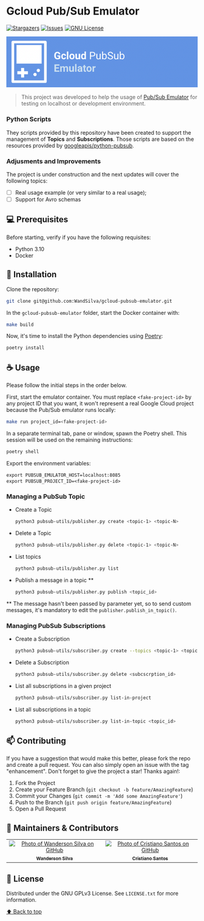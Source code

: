 
# Gcloud Pub/Sub Emulator

<!-- PROJECT SHIELDS -->
[![Stargazers][stars-shield]][stars-url]
[![Issues][issues-shield]][issues-url]
[![GNU License][license-shield]][license-url]

<div align="center">

[![Cover][cover]][repo]

</div>

> This project was developed to help the usage of [Pub/Sub Emulator](https://cloud.google.com/pubsub/docs/emulator) for testing on localhost or development environment.

### Python Scripts

They scripts provided by this repository have been created to support the management of **Topics** and **Subscriptions**. Those scripts are based on the resources provided by [googleapis/python-pubsub](https://github.com/googleapis/python-pubsub).

### Adjusments and Improvements

The project is under construction and the next updates will cover the following topics:

- [ ] Real usage example (or very similar to a real usage);
- [ ] Support for Avro schemas

## 💻 Prerequisites

Before starting, verify if you have the following requisites:

* Python 3.10
* Docker

## 🚀 Installation

Clone the repository:
```bash
git clone git@github.com:WandSilva/gcloud-pubsub-emulator.git
```

In the `gcloud-pubsub-emulator` folder, start the Docker container with:
```bash
make build
```

Now, it's time to install the Python dependencies using [Poetry](https://python-poetry.org/):
```bash
poetry install
```

## ☕ Usage

Please follow the initial steps in the order below.

First, start the emulator container. You must replace `<fake-project-id>` by any project ID that you want, it won't represent a real Google Cloud project because the Pub/Sub emulator runs locally:

```bash
make run project_id=<fake-project-id>
```

In a separate terminal tab, pane or window, spawn the Poetry shell. This session will be used on the remaining instructions:
```bash
poetry shell
```

Export the environment variables:
```
export PUBSUB_EMULATOR_HOST=localhost:8085
export PUBSUB_PROJECT_ID=<fake-project-id>
```

### Managing a PubSub Topic

* Create a Topic
  ```sh
  python3 pubsub-utils/publisher.py create <topic-1> <topic-N>
  ```
* Delete a Topic
  ```sh
  python3 pubsub-utils/publisher.py delete <topic-1> <topic-N>
  ```
* List topics
  ```sh
  python3 pubsub-utils/publisher.py list
  ```
* Publish a message in a topic \*\*
  ```sh
  python3 pubsub-utils/publisher.py publish <topic_id>
  ```

\*\* The message hasn't been passed by parameter yet, so to send custom messages, it's mandatory to edit the `publisher.publish_in_topic()`.

### Managing PubSub Subscriptions


* Create a Subscription
  ```sh
  python3 pubsub-utils/subscriber.py create --topics <topic-1> <topic-N> --subscriptions <sub-1> <sub-N> 
  ```
* Delete a Subscription
  ```sh
  python3 pubsub-utils/subscriber.py delete <subcscrption_id>
  ```
* List all subscriptions in a given project
  ```sh
  python3 pubsub-utils/subscriber.py list-in-project
  ```
* List all subscriptions in a topic
  ```sh
  python3 pubsub-utils/subscriber.py list-in-topic <topic_id>
  ```

## 📫 Contributing
If you have a suggestion that would make this better, please fork the repo and create a pull request. You can also simply open an issue with the tag "enhancement". Don't forget to give the project a star! Thanks again!:

1. Fork the Project
2. Create your Feature Branch (`git checkout -b feature/AmazingFeature`)
3. Commit your Changes (`git commit -m 'Add some AmazingFeature'`)
4. Push to the Branch (`git push origin feature/AmazingFeature`)
5. Open a Pull Request

## 🤝 Maintainers & Contributors

<table>
  <tr>
    <td align="center">
      <a href="#">
        <img src="https://avatars.githubusercontent.com/u/12944524" width="100px;" alt="Photo of Wanderson Silva on GitHub"/><br>
        <sub>
          <b>Wanderson Silva</b>
        </sub>
      </a>
    </td>
    <td align="center">
      <a href="#">
        <img src="https://avatars.githubusercontent.com/u/4166006" width="100px;" alt="Photo of Cristiano Santos on GitHub"/><br>
        <sub>
          <b>Cristiano Santos</b>
        </sub>
      </a>
    </td>
  </tr>
</table>

## 📝 License

Distributed under the GNU GPLv3 License. See `LICENSE.txt` for more information.

[⬆ Back to top](#gcloud-pubsub-emulator)<br>

<!-- MARKDOWN LINKS & IMAGES -->
[cover]: cover.png
[repo]: https://github.com/WandSilva/gcloud-pubsub-emulator
[stars-shield]: https://img.shields.io/github/stars/WandSilva/gcloud-pubsub-emulator.svg?style=for-the-badge
[stars-url]: https://github.com/WandSilva/gcloud-pubsub-emulator/stargazers
[issues-shield]: https://img.shields.io/github/issues/WandSilva/gcloud-pubsub-emulator.svg?style=for-the-badge
[issues-url]: https://github.com/WandSilva/gcloud-pubsub-emulator/issues
[license-shield]: https://img.shields.io/github/license/WandSilva/gcloud-pubsub-emulator.svg?style=for-the-badge
[license-url]: https://github.com/WandSilva/gcloud-pubsub-emulator/blob/main/LICENSE.txt
